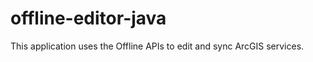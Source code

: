 offline-editor-java
===================

This application uses the Offline APIs to edit and sync ArcGIS services.
